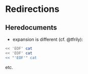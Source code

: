 # Redirections

## Heredocuments
- expansion is different (cf. @tfrily): 
```bash
<< 'EOF' cat
<< 'EOF' cat
<< "'EOF'" cat
```
etc.

